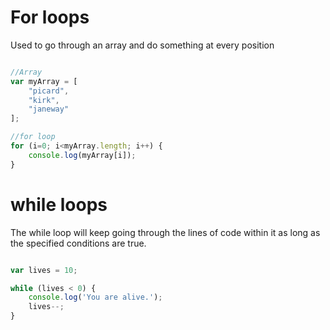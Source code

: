 # For loops
Used to go through an array and do something at every
position

```javascript

//Array
var myArray = [
	"picard",
	"kirk",
	"janeway"
];

//for loop
for (i=0; i<myArray.length; i++) {
	console.log(myArray[i]);
}

```

# while loops
The while loop will keep going through the lines
of code within it as long as the specified conditions are true.

```javascript

var lives = 10;

while (lives < 0) {
    console.log('You are alive.');
    lives--;
}

```

